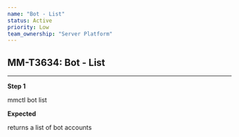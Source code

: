 ```yaml
---
name: "Bot - List"
status: Active
priority: Low
team_ownership: "Server Platform"
---
```


## MM-T3634: Bot - List

---

**Step 1**

mmctl bot list

**Expected**

returns a list of bot accounts
